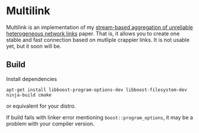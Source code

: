 # Multilink

Multilink is an implementation of my [stream-based aggregation of unreliable heterogeneous network links](http://arxiv.org/abs/1509.08222) paper. That is, it allows you to create one stable and fast connection based on mutliple crappier links. It is not usable yet, but it soon will be.

## Build

Install dependencies

```
apt-get install libboost-program-options-dev libboost-filesystem-dev ninja-build cmake
```

or equivalent for your distro.

If build fails with linker error mentioning `boost::program_options`, it may be a problem with your compiler version.
